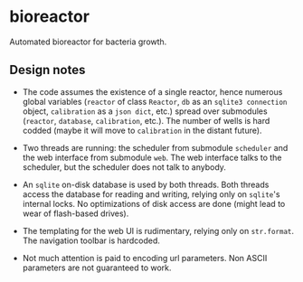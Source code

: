 # bioreactor
Automated bioreactor for bacteria growth.

## Design notes

- The code assumes the existence of a single reactor, hence numerous global
  variables (`reactor` of class `Reactor`, `db` as an `sqlite3 connection`
  object, `calibration` as a `json dict`, etc.) spread over submodules
  (`reactor`, `database`, `calibration`, etc.). The number of wells is hard
  codded (maybe it will move to `calibration` in the distant future).

- Two threads are running: the scheduler from submodule `scheduler` and the web
  interface from submodule `web`. The web interface talks to the scheduler, but
  the scheduler does not talk to anybody.

- An `sqlite` on-disk database is used by both threads. Both threads access the
  database for reading and writing, relying only on `sqlite`'s internal locks.
  No optimizations of disk access are done (might lead to wear of flash-based
  drives).

- The templating for the web UI is rudimentary, relying only on `str.format`.
  The navigation toolbar is hardcoded.

- Not much attention is paid to encoding url parameters. Non ASCII parameters
  are not guaranteed to work.
